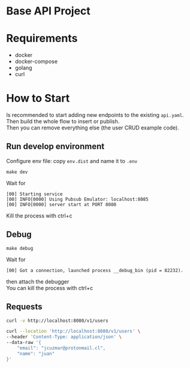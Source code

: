 # Base API Project


# Requirements
- docker
- docker-compose
- golang
- curl

# How to Start

Is recommended to start adding new endpoints to the existing `api.yaml`. Then build the whole flow to insert or publish.  
Then you can remove everything else (the user CRUD example code).


## Run develop environment

Configure env file: copy `env.dist` and name it to `.env`

```shell
make dev
```

Wait for
```
[00] Starting service
[00] INFO[0000] Using Pubsub Emulator: localhost:8085
[00] INFO[0000] server start at PORT 8080
```
Kill the process with ctrl+c

## Debug
```shell
make debug
```

Wait for
```
[00] Got a connection, launched process __debug_bin (pid = 82232).
```
then attach the debugger  
You can kill the process with ctrl+c

## Requests

```bash
curl -v http://localhost:8080/v1/users 
```

```bash
curl --location 'http://localhost:8080/v1/users' \
--header 'Content-Type: application/json' \
--data-raw '{
    "email": "jcuzmar@protonmail.cl",
    "name": "juan"
}'
```